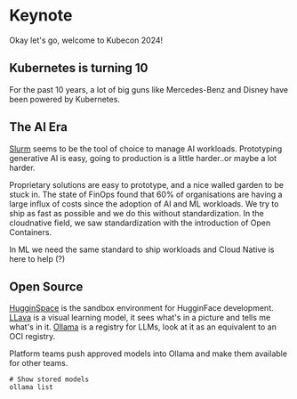 # Keynote

Okay let's go, welcome to Kubecon 2024!

## Kubernetes is turning 10

For the past 10 years, a lot of big guns like Mercedes-Benz and Disney have been powered by Kubernetes.

## The AI Era

[Slurm](https://slurm.schedmd.com/documentation.html) seems to be the tool of choice to manage AI workloads.
Prototyping generative AI is easy, going to production is a little harder..or maybe a lot harder.

Proprietary solutions are easy to prototype, and a nice walled garden to be stuck in.
The state of FinOps found that 60% of organisations are having a large influx of costs
since the adoption of AI and ML workloads. We try to ship as fast as possible and we do this without
standardization. In the cloudnative field, we saw standardization with the introduction of Open Containers.

In ML we need the same standard to ship workloads and Cloud Native is here to help (?)

## Open Source

[HugginSpace](https://huggingface.co/spaces) is the sandbox environment for HugginFace development.
[LLava](https://llava-vl.github.io/) is a visual learning model, it sees what's in a picture and tells
me what's in it. [Ollama](https://ollama.com/) is a registry for LLMs, look at it as an equivalent to an OCI
registry.

Platform teams push approved models into Ollama and make them available for other teams.

```shell
# Show stored models
ollama list
```
